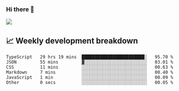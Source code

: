 ### Hi there 👋
<img align="center" src="https://github-readme-stats.vercel.app/api?username=Tumao727&show_icons=true&hide_title=true&theme=dracula" />


## 📈 Weekly development breakdown
<!--START_SECTION:waka-->

```text
TypeScript   29 hrs 19 mins  ████████████████████████░   95.70 %
JSON         55 mins         ▓░░░░░░░░░░░░░░░░░░░░░░░░   03.01 %
CSS          11 mins         ░░░░░░░░░░░░░░░░░░░░░░░░░   00.63 %
Markdown     7 mins          ░░░░░░░░░░░░░░░░░░░░░░░░░   00.40 %
JavaScript   1 min           ░░░░░░░░░░░░░░░░░░░░░░░░░   00.09 %
Other        0 secs          ░░░░░░░░░░░░░░░░░░░░░░░░░   00.05 %
```

<!--END_SECTION:waka-->